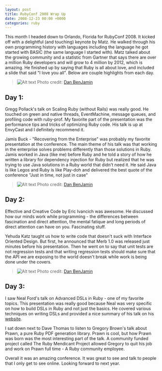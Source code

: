 ```yaml
---
layout: post
title: RubyConf 2008 Wrap Up
date: 2008-12-23 00:00 +0000
categories: ruby
---
```


This month I headed down to Orlando, Florida for RubyConf 2008. It kicked off
with a delightful (and touching) keynote by Matz. He walked through his own
programming history with languages including the language he got started with
BASIC (the same language I started with). Matz talked about the growing
community and a statistic from Gartner that says there are over a million Ruby
developers and will grow to 4 million by 2012, which is amazing. <!--more--> He finished up
by saying that Ruby is all about love, and included a slide that said "I love
you all".  Below are couple highlights from each day.

> ![Alt text](https://live.staticflickr.com/3161/3018637018_f52208beb8_h.jpg "The Keynote Audience")
Photo credit: [Dan BenJamin](http://www.flickr.com/photos/danbenjamin/3012059619/in/set-72157608762375251/)

Day 1:
------

Gregg Pollack's talk on Scaling Ruby (without Rails) was really good.  He
touched on green and native threads, EventMachine, message queues, and profiling
code with ruby-prof.  My favorite part of the presentation was the performance
tips and tricks of optimizing Ruby code.  His talk is up at EnvyCast and I
definitely recommend it.

Jamis Buck - "Recovering from the Enterprise" was probably my favorite
presentation at the conference.  The main theme of his talk was that working in
the enterprise solves problems differently than those solutions in Ruby.  Jamis
worked in Java (like me) before Ruby and he told a story of how he written a
library for dependency injection for Ruby but realized that he was trying to use
Java solutions in a Ruby world that didn't need it. He said Java is like Legos
and Ruby is like Play-doh and delivered the best quote of the conference "Just
in time, not just in case"

> ![Alt text](https://live.staticflickr.com/3056/3018637924_49750b32fa_h.jpg  "Glenn Vanderburg and Dave Thomas")
Photo credit: [Dan BenJamin](http://www.flickr.com/photos/danbenjamin/3012058753/in/set-72157608762375251/)

Day 2:
------

Effective and Creative Code by Eric Ivancich was awesome.  He discussed how our
minds work while programming - the differences between fascination and direct
attention, the mental fatique and long periods of direct attention can have on
you.  Fascinating stuff.

Yehuda Katz taught us how to write code that doesn't suck with Interface
Oriented Design.  But first, he announced that Merb 1.0 was released just
minutes before his presentation.  Then he went on to say that unit tests are not
regression tests and that writing regression tests should make sure that the API
we are exposing to the world doesn't break while work is being done under the
covers.

> ![Alt text](https://live.staticflickr.com/3046/3037535342_102649e654_h.jpg "The Hall Between Sessions")
Photo credit: [Dan BenJamin](http://www.flickr.com/photos/danbenjamin/3012061855/in/set-72157608762375251/)

Day 3:
------

I saw Neal Ford's talk on Advanced DSLs in Ruby - one of my favorite topics.
This presentation was really good because Neal was very specific on how to build
DSLs in Ruby and not just the basics.  He covered various techniques on writing
DSLs and provided a nice summary of his talk on his
[website](http://www.nealford.com/downloads/conferences/canonical/Neal_Ford-Advanced_DSLs_in_Ruby-slides.pdf).

I sat down next to Dave Thomas to listen to Gregory Brown's talk about Prawn, a
pure Ruby PDF generation library. Prawn is cool, but how Prawn was born was the
most interesting part of the talk. A community funded project called The Ruby
Mendicant Project allowed Gregory to quit his job and work on Prawn full time -
A Ruby community employee.

Overall it was an amazing conference.  It was great to see and talk to people
that I only get to see online.  Looking forward to next year.
